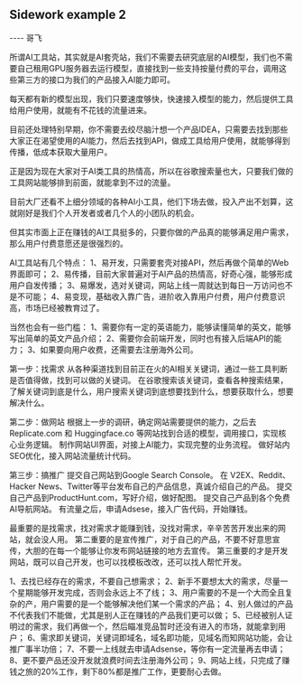 ## Sidework example 2
---- 哥飞

所谓AI工具站，其实就是AI套壳站，我们不需要去研究底层的AI模型，我们也不需要自己租用GPU服务器去运行模型，直接找到一些支持按量付费的平台，调用这些第三方的接口为我们的产品接入AI能力即可。

每天都有新的模型出现，我们只要速度够快，快速接入模型的能力，然后提供工具给用户使用，就能有不花钱的流量进来。

目前还处理特别早期，你不需要去绞尽脑汁想一个产品IDEA，只需要去找到那些大家正在渴望使用的AI能力，然后去找到API，做成工具给用户使用，就能够得到传播，低成本获取大量用户。

正是因为现在大家对于AI类工具的热情高，所以在谷歌搜索量也大，只要我们做的工具网站能够排到前面，就能拿到不过的流量。

目前大厂还看不上细分领域的各种AI小工具，他们下场去做，投入产出不划算，这就刚好是我们个人开发者或者几个人的小团队的机会。

但其实市面上正在赚钱的AI工具挺多的，只要你做的产品真的能够满足用户需求，那么用户付费意愿还是很强烈的。

AI工具站有几个特点：
1、易开发，只需要套壳对接API，然后再做个简单的Web界面即可；
2、易传播，目前大家普遍对于AI产品的热情高，好奇心强，能够形成用户自发传播；
3、易爆发，选对关键词，网站上线一周就达到每日一万访问也不是不可能；
4、易变现，基础收入靠广告，进阶收入靠用户付费，用户付费意识高，市场已经被教育过了。

当然也会有一些门槛：
1、需要你有一定的英语能力，能够读懂简单的英文，能够写出简单的英文产品介绍；
2、需要你会前端开发，同时也有接入后端API的能力；
3、如果要向用户收费，还需要去注册海外公司。

第一步：找需求
从各种渠道找到目前正在火的AI相关关键词，通过一些工具判断是否值得做，找到可以做的关键词。
在谷歌搜索该关键词，查看各种搜索结果，了解关键词到底是什么，用户搜索关键词到底想要找到什么，想要获取什么，想要解决什么。

第二步：做网站
根据上一步的调研，确定网站需要提供的能力，之后去 Replicate.com 和 Huggingface.co 等网站找到合适的模型，调用接口，实现核心业务逻辑。
制作网站UI界面，对接上AI能力，实现完整的业务流程。
做好站内SEO优化，接入网站流量统计代码。


第三步：搞推广
提交自己网站到Google Search Console。
在 V2EX、Reddit、Hacker News、Twitter等平台发布自己的产品信息，真诚介绍自己的产品。
提交自己产品到ProductHunt.com，写好介绍，做好配图。
提交自己产品到各个免费AI导航网站。
有流量之后，申请Adsese，接入广告代码，开始赚钱。

最重要的是找需求，找对需求才能赚到钱，没找对需求，辛辛苦苦开发出来的网站，就会没人用。
第二重要的是宣传推广，对于自己的产品，不要不好意思宣传，大胆的在每一个能够让你发布网站链接的地方去宣传。
第三重要的才是开发网站，既可以自己开发，也可以找模板改改，还可以找人帮忙开发。

1、去找已经存在的需求，不要自己想需求；
2、新手不要想太大的需求，尽量一个星期能够开发完成，否则会永远上不了线；
3、用户需要的不是一个大而全且复杂的产，用户需要的是一个能够解决他们某一个需求的产品；
4、别人做过的产品不代表我们不能做，尤其是别人正在赚钱的产品我们更可以做；
5、已经被别人证明过的需求，我们再做一个，然后瞄准竞品暂时还没有进入的市场，就能拿到用户；
6、需求即关键词，关键词即域名，域名即功能，见域名而知网站功能，会让推广事半功倍；
7、不要一上线就去申请Adsense，等你有一定流量再去申请；
8、更不要产品还没开发就浪费时间去注册海外公司；
9、网站上线，只完成了赚钱之旅的20%工作，剩下80%都是推广工作，更要耐心去做。

